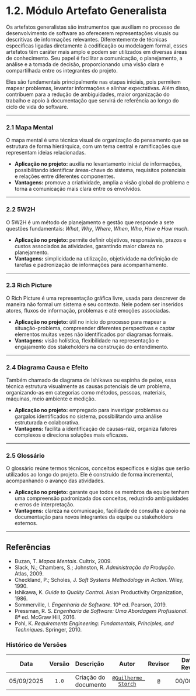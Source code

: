 # 1.2. Módulo Artefato Generalista

Os artefatos generalistas são instrumentos que auxiliam no processo de desenvolvimento de software ao oferecerem representações visuais ou descritivas de informações relevantes. Diferentemente de técnicas específicas ligadas diretamente à codificação ou modelagem formal, esses artefatos têm caráter mais amplo e podem ser utilizados em diversas áreas de conhecimento. Seu papel é facilitar a comunicação, o planejamento, a análise e a tomada de decisão, proporcionando uma visão clara e compartilhada entre os integrantes do projeto.  

Eles são fundamentais principalmente nas etapas iniciais, pois permitem mapear problemas, levantar informações e alinhar expectativas. Além disso, contribuem para a redução de ambiguidades, maior organização do trabalho e apoio à documentação que servirá de referência ao longo do ciclo de vida do software.  

---

### 2.1 Mapa Mental  
O mapa mental é uma técnica visual de organização do pensamento que se estrutura de forma hierárquica, com um tema central e ramificações que representam ideias relacionadas.  

- **Aplicação no projeto:** auxilia no levantamento inicial de informações, possibilitando identificar áreas-chave do sistema, requisitos potenciais e relações entre diferentes componentes.  
- **Vantagens:** promove a criatividade, amplia a visão global do problema e torna a comunicação mais clara entre os envolvidos.  

---

### 2.2 5W2H  
O 5W2H é um método de planejamento e gestão que responde a sete questões fundamentais: *What*, *Why*, *Where*, *When*, *Who*, *How* e *How much*.  

- **Aplicação no projeto:** permite definir objetivos, responsáveis, prazos e custos associados às atividades, garantindo maior clareza no planejamento.  
- **Vantagens:** simplicidade na utilização, objetividade na definição de tarefas e padronização de informações para acompanhamento.  

---

### 2.3 Rich Picture  
O Rich Picture é uma representação gráfica livre, usada para descrever de maneira não formal um sistema e seu contexto. Nele podem ser inseridos atores, fluxos de informação, problemas e até emoções associadas.  

- **Aplicação no projeto:** útil no início do processo para mapear a situação-problema, compreender diferentes perspectivas e captar elementos muitas vezes não identificados por diagramas formais.  
- **Vantagens:** visão holística, flexibilidade na representação e engajamento dos stakeholders na construção do entendimento.  

---

### 2.4 Diagrama Causa e Efeito  
Também chamado de diagrama de Ishikawa ou espinha de peixe, essa técnica estrutura visualmente as causas potenciais de um problema, organizando-as em categorias como métodos, pessoas, materiais, máquinas, meio ambiente e medição.  

- **Aplicação no projeto:** empregado para investigar problemas ou gargalos identificados no sistema, possibilitando uma análise estruturada e colaborativa.  
- **Vantagens:** facilita a identificação de causas-raiz, organiza fatores complexos e direciona soluções mais eficazes.  

---

### 2.5 Glossário  
O glossário reúne termos técnicos, conceitos específicos e siglas que serão utilizados ao longo do projeto. Ele é construído de forma incremental, acompanhando o avanço das atividades.  

- **Aplicação no projeto:** garante que todos os membros da equipe tenham uma compreensão padronizada dos conceitos, reduzindo ambiguidades e erros de interpretação.  
- **Vantagens:** clareza na comunicação, facilidade de consulta e apoio na documentação para novos integrantes da equipe ou stakeholders externos.  

---

## Referências  

- Buzan, T. *Mapas Mentais*. Cultrix, 2009.  
- Slack, N.; Chambers, S.; Johnston, R. *Administração da Produção*. Atlas, 2009.  
- Checkland, P.; Scholes, J. *Soft Systems Methodology in Action*. Wiley, 1990.  
- Ishikawa, K. *Guide to Quality Control*. Asian Productivity Organization, 1986.  
- Sommerville, I. *Engenharia de Software*. 10ª ed. Pearson, 2019.  
- Pressman, R. S. *Engenharia de Software: Uma Abordagem Profissional*. 8ª ed. McGraw Hill, 2016.  
- Pohl, K. *Requirements Engineering: Fundamentals, Principles, and Techniques*. Springer, 2010.  

### Histórico de Versões

|  **Data**  | **Versão** | **Descrição**        |         **Autor**          |        **Revisor**         | **Data da Revisão** |
| :--------: | :--------: | :------------------- | :------------------------: | :------------------------: | :-----------------: |
| 05/09/2025 |   `1.0`    | Criação do documento | [`@Guilherme Storch`](https://github.com/storch7) | [`@`](https://github.com/) |     00/00/0000      |
